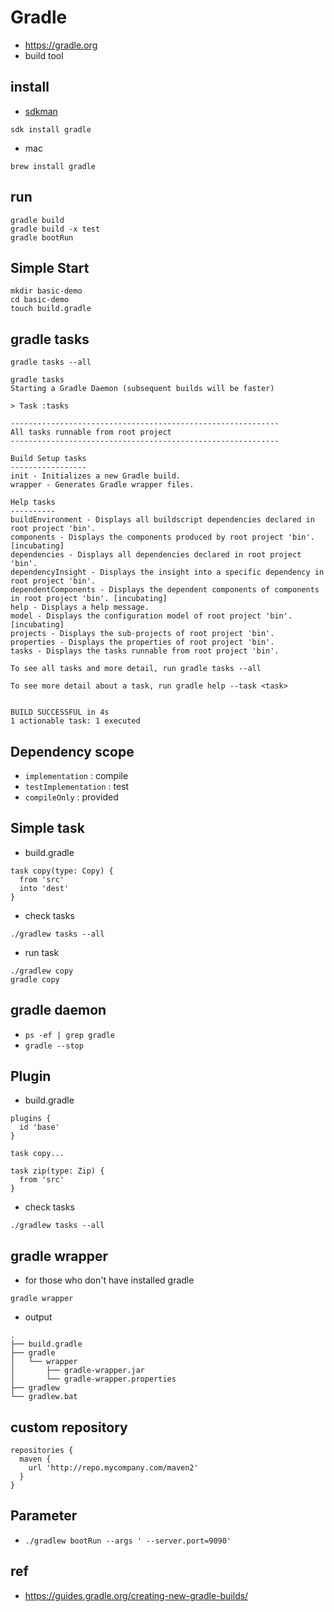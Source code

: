 # Gradle
- https://gradle.org
- build tool

## install
- [sdkman](/mib/sdkman)
```
sdk install gradle
```

- mac
```
brew install gradle
```

## run
```
gradle build
gradle build -x test
gradle bootRun
```


## Simple Start
```
mkdir basic-demo
cd basic-demo
touch build.gradle
```

## gradle tasks
```
gradle tasks --all
```

```
gradle tasks
Starting a Gradle Daemon (subsequent builds will be faster)

> Task :tasks

------------------------------------------------------------
All tasks runnable from root project
------------------------------------------------------------

Build Setup tasks
-----------------
init - Initializes a new Gradle build.
wrapper - Generates Gradle wrapper files.

Help tasks
----------
buildEnvironment - Displays all buildscript dependencies declared in root project 'bin'.
components - Displays the components produced by root project 'bin'. [incubating]
dependencies - Displays all dependencies declared in root project 'bin'.
dependencyInsight - Displays the insight into a specific dependency in root project 'bin'.
dependentComponents - Displays the dependent components of components in root project 'bin'. [incubating]
help - Displays a help message.
model - Displays the configuration model of root project 'bin'. [incubating]
projects - Displays the sub-projects of root project 'bin'.
properties - Displays the properties of root project 'bin'.
tasks - Displays the tasks runnable from root project 'bin'.

To see all tasks and more detail, run gradle tasks --all

To see more detail about a task, run gradle help --task <task>


BUILD SUCCESSFUL in 4s
1 actionable task: 1 executed
```

## Dependency scope
- `implementation` : compile
- `testImplementation` : test
- `compileOnly` : provided

## Simple task
- build.gradle

```
task copy(type: Copy) {
  from 'src'
  into 'dest'
}
```

- check tasks

```
./gradlew tasks --all
```

- run task

```
./gradlew copy
gradle copy
```

## gradle daemon
- `ps -ef | grep gradle`
- `gradle --stop`


## Plugin
- build.gradle

```
plugins {
  id 'base'
}

task copy...

task zip(type: Zip) {
  from 'src'
}
```

- check tasks

```
./gradlew tasks --all
```

## gradle wrapper
- for those who don't have installed gradle

```
gradle wrapper
```

- output

```
.
├── build.gradle
├── gradle
│   └── wrapper
│       ├── gradle-wrapper.jar
│       └── gradle-wrapper.properties
├── gradlew
└── gradlew.bat
```

## custom repository
```
repositories {
  maven {
    url 'http://repo.mycompany.com/maven2'
  }
}
```

## Parameter
- `./gradlew bootRun --args ' --server.port=9090'`

## ref
- https://guides.gradle.org/creating-new-gradle-builds/
